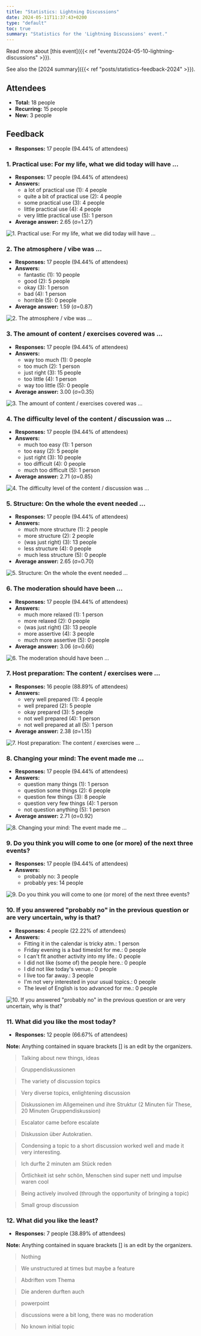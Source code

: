 ```yaml
---
title: "Statistics: Lightning Discussions"
date: 2024-05-11T11:37:43+0200
type: "default"
toc: true
summary: "Statistics for the 'Lightning Discussions' event."
---
```


Read more about [this event]({{< ref "events/2024-05-10-lightning-discussions" >}}).

See also the [2024 summary]({{< ref "posts/statistics-feedback-2024" >}}).

## Attendees

* **Total:** 18 people
* **Recurring:** 15 people
* **New:** 3 people

## Feedback

* **Responses:** 17 people (94.44% of attendees)

### 1. Practical use: For my life, what we did today will have ...

* **Responses:** 17 people (94.44% of attendees)
* **Answers:**
  * a lot of practical use (1): 4 people
  * quite a bit of practical use (2): 4 people
  * some practical use (3): 4 people
  * little practical use (4): 4 people
  * very little practical use (5): 1 person
* **Average answer:** 2.65 (σ=1.27)

![1. Practical use: For my life, what we did today will have ...](./1-practical-use-for-my-life-what-we-did-today-will-have.png)

### 2. The atmosphere / vibe was ...

* **Responses:** 17 people (94.44% of attendees)
* **Answers:**
  * fantastic (1): 10 people
  * good (2): 5 people
  * okay (3): 1 person
  * bad (4): 1 person
  * horrible (5): 0 people
* **Average answer:** 1.59 (σ=0.87)

![2. The atmosphere / vibe was ...](./2-the-atmosphere-vibe-was.png)

### 3. The amount of content / exercises covered was ...

* **Responses:** 17 people (94.44% of attendees)
* **Answers:**
  * way too much (1): 0 people
  * too much (2): 1 person
  * just right (3): 15 people
  * too little (4): 1 person
  * way too little (5): 0 people
* **Average answer:** 3.00 (σ=0.35)

![3. The amount of content / exercises covered was ...](./3-the-amount-of-content-exercises-covered-was.png)

### 4. The difficulty level of the content / discussion was ...

* **Responses:** 17 people (94.44% of attendees)
* **Answers:**
  * much too easy (1): 1 person
  * too easy (2): 5 people
  * just right (3): 10 people
  * too difficult (4): 0 people
  * much too difficult (5): 1 person
* **Average answer:** 2.71 (σ=0.85)

![4. The difficulty level of the content / discussion was ...](./4-the-difficulty-level-of-the-content-discussion-was.png)

### 5. Structure: On the whole the event needed ...

* **Responses:** 17 people (94.44% of attendees)
* **Answers:**
  * much more structure (1): 2 people
  * more structure (2): 2 people
  * (was just right) (3): 13 people
  * less structure (4): 0 people
  * much less structure (5): 0 people
* **Average answer:** 2.65 (σ=0.70)

![5. Structure: On the whole the event needed ...](./5-structure-on-the-whole-the-event-needed.png)

### 6. The moderation should have been ...

* **Responses:** 17 people (94.44% of attendees)
* **Answers:**
  * much more relaxed (1): 1 person
  * more relaxed (2): 0 people
  * (was just right) (3): 13 people
  * more assertive (4): 3 people
  * much more assertive (5): 0 people
* **Average answer:** 3.06 (σ=0.66)

![6. The moderation should have been ...](./6-the-moderation-should-have-been.png)

### 7. Host preparation: The content / exercises were ...

* **Responses:** 16 people (88.89% of attendees)
* **Answers:**
  * very well prepared (1): 4 people
  * well prepared (2): 5 people
  * okay prepared (3): 5 people
  * not well prepared (4): 1 person
  * not well prepared at all (5): 1 person
* **Average answer:** 2.38 (σ=1.15)

![7. Host preparation: The content / exercises were ...](./7-host-preparation-the-content-exercises-were.png)

### 8. Changing your mind: The event made me ...

* **Responses:** 17 people (94.44% of attendees)
* **Answers:**
  * question many things (1): 1 person
  * question some things (2): 6 people
  * question few things (3): 8 people
  * question very few things (4): 1 person
  * not question anything (5): 1 person
* **Average answer:** 2.71 (σ=0.92)

![8. Changing your mind: The event made me ...](./8-changing-your-mind-the-event-made-me.png)

### 9. Do you think you will come to one (or more) of the next three events?

* **Responses:** 17 people (94.44% of attendees)
* **Answers:**
  * probably no: 3 people
  * probably yes: 14 people

![9. Do you think you will come to one (or more) of the next three events?](./9-do-you-think-you-will-come-to-one-or-more-of-the-next-three-events.png)

### 10. If you answered "probably no" in the previous question or are very uncertain, why is that?

* **Responses:** 4 people (22.22% of attendees)
* **Answers:**
  * Fitting it in the calendar is tricky atm.: 1 person
  * Friday evening is a bad timeslot for me.: 0 people
  * I can't fit another activity into my life.: 0 people
  * I did not like (some of) the people here.: 0 people
  * I did not like today's venue.: 0 people
  * I live too far away.: 3 people
  * I'm not very interested in your usual topics.: 0 people
  * The level of English is too advanced for me.: 0 people

![10. If you answered "probably no" in the previous question or are very uncertain, why is that?](./10-if-you-answered-probably-no-in-the-previous-question-or-are-very-uncertain-why-is-that.png)

### 11. What did you like the most today?

* **Responses:** 12 people (66.67% of attendees)

**Note:** Anything contained in square brackets [] is an edit by the organizers.

> Talking about new things, ideas

> Gruppendiskussionen

> The variety of discussion topics

> Very diverse topics, enlightening discussion 

> Diskussionen im Allgemeinen und ihre Struktur (2 Minuten für These, 20 Minuten Gruppendiskussion)

> Escalator came before escalate

> Diskussion über Autokratien. 

> Condensing a topic to a short discussion worked well and made it very interesting.

> Ich durfte 2 minuten am Stück reden

> Örtlichkeit ist sehr schön, Menschen sind super nett und impulse waren cool

> Being actively involved (through the opportunity of bringing a topic)

> Small group discussion
### 12. What did you like the least?

* **Responses:** 7 people (38.89% of attendees)

**Note:** Anything contained in square brackets [] is an edit by the organizers.

> Nothing

> We unstructured at times but maybe a feature

> Abdriften vom Thema

> Die anderen durften auch

> powerpoint 

> discussions were a bit long, there was no moderation

> No known initial topic
